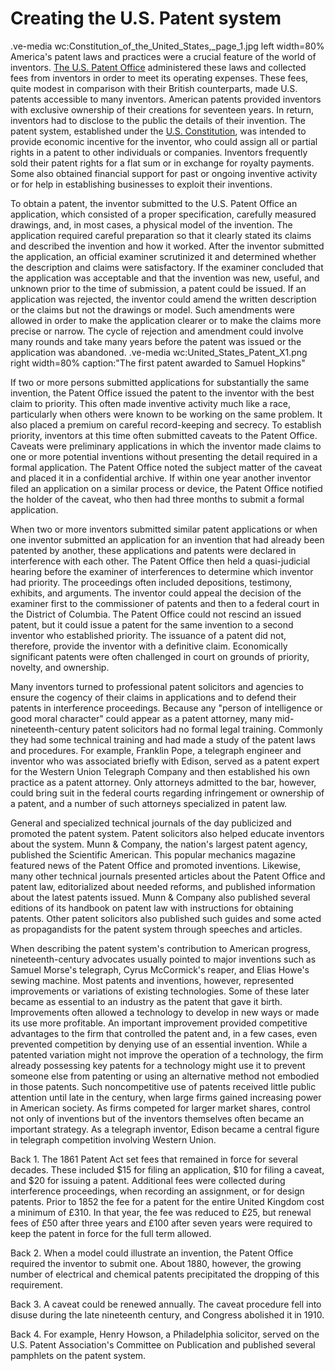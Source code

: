 
# Creating the U.S. Patent system 
.ve-media wc:Constitution_of_the_United_States,_page_1.jpg left width=80%
America's patent laws and practices were a crucial feature of the world of inventors. [The U.S. Patent Office](https://www.uspto.gov/) administered these laws and collected fees from inventors in order to meet its operating expenses. These fees, quite modest in comparison with their British counterparts, made U.S. patents accessible to many inventors.  American patents provided inventors with exclusive ownership of their creations for seventeen years. In return, inventors had to disclose to the public the details of their invention. The patent system, established under the [U.S. Constitution](https://constitution.congress.gov/browse/essay/artI-S8-C8-4-1/ALDE_00013066/z), was intended to provide economic incentive for the inventor, who could assign all or partial rights in a patent to other individuals or companies. Inventors frequently sold their patent rights for a flat sum or in exchange for royalty payments. Some also obtained financial support for past or ongoing inventive activity or for help in establishing businesses to exploit their inventions.


To obtain a patent, the inventor submitted to the U.S. Patent Office an application, which consisted of a proper specification, carefully measured drawings, and, in most cases, a physical model of the invention. The application required careful preparation so that it clearly stated its claims and described the invention and how it worked. After the inventor submitted the application, an official examiner scrutinized it and determined whether the description and claims were satisfactory. If the examiner concluded that the application was acceptable and that the invention was new, useful, and unknown prior to the time of submission, a patent could be issued. If an application was rejected, the inventor could amend the written description or the claims but not the drawings or model. Such amendments were allowed in order to make the application clearer or to make the claims more precise or narrow. The cycle of rejection and amendment could involve many rounds and take many years before the patent was issued or the application was abandoned.
.ve-media wc:United_States_Patent_X1.png right width=80% caption:"The first patent awarded to Samuel Hopkins"

If two or more persons submitted applications for substantially the same invention, the Patent Office issued the patent to the inventor with the best claim to priority. This often made inventive activity much like a race, particularly when others were known to be working on the same problem. It also placed a premium on careful record-keeping and secrecy. To establish priority, inventors at this time often submitted caveats to the Patent Office. Caveats were preliminary applications in which the inventor made claims to one or more potential inventions without presenting the detail required in a formal application. The Patent Office noted the subject matter of the caveat and placed it in a confidential archive. If within one year another inventor filed an application on a similar process or device, the Patent Office notified the holder of the caveat, who then had three months to submit a formal application.

When two or more inventors submitted similar patent applications or when one inventor submitted an application for an invention that had already been patented by another, these applications and patents were declared in interference with each other. The Patent Office then held a quasi-judicial hearing before the examiner of interferences to determine which inventor had priority. The proceedings often included depositions, testimony, exhibits, and arguments. The inventor could appeal the decision of the examiner first to the commissioner of patents and then to a federal court in the District of Columbia. The Patent Office could not rescind an issued patent, but it could issue a patent for the same invention to a second inventor who established priority. The issuance of a patent did not, therefore, provide the inventor with a definitive claim. Economically significant patents were often challenged in court on grounds of priority, novelty, and ownership.

Many inventors turned to professional patent solicitors and agencies to ensure the cogency of their claims in applications and to defend their patents in interference proceedings. Because any "person of intelligence or good moral character" could appear as a patent attorney, many mid-nineteenth-century patent solicitors had no formal legal training. Commonly they had some technical training and had made a study of the patent laws and procedures. For example, Franklin Pope, a telegraph engineer and inventor who was associated briefly with Edison, served as a patent expert for the Western Union Telegraph Company and then established his own practice as a patent attorney. Only attorneys admitted to the bar, however, could bring suit in the federal courts regarding infringement or ownership of a patent, and a number of such attorneys specialized in patent law.

General and specialized technical journals of the day publicized and promoted the patent system. Patent solicitors also helped educate inventors about the system. Munn & Company, the nation's largest patent agency, published the Scientific American. This popular mechanics magazine featured news of the Patent Office and promoted inventions. Likewise, many other technical journals presented articles about the Patent Office and patent law, editorialized about needed reforms, and published information about the latest patents issued. Munn & Company also published several editions of its handbook on patent law with instructions for obtaining patents. Other patent solicitors also published such guides and some acted as propagandists for the patent system through speeches and articles.

When describing the patent system's contribution to American progress, nineteenth-century advocates usually pointed to major inventions such as Samuel Morse's telegraph, Cyrus McCormick's reaper, and Elias Howe's sewing machine. Most patents and inventions, however, represented improvements or variations of existing technologies. Some of these later became as essential to an industry as the patent that gave it birth. Improvements often allowed a technology to develop in new ways or made its use more profitable. An important improvement provided competitive advantages to the firm that controlled the patent and, in a few cases, even prevented competition by denying use of an essential invention. While a patented variation might not improve the operation of a technology, the firm already possessing key patents for a technology might use it to prevent someone else from patenting or using an alternative method not embodied in those patents. Such noncompetitive use of patents received little public attention until late in the century, when large firms gained increasing power in American society. As firms competed for larger market shares, control not only of inventions but of the inventors themselves often became an important strategy. As a telegraph inventor, Edison became a central figure in telegraph competition involving Western Union.

Back 1. The 1861 Patent Act set fees that remained in force for several decades. These included $15 for filing an application, $10 for filing a caveat, and $20 for issuing a patent. Additional fees were collected during interference proceedings, when recording an assignment, or for design patents. Prior to 1852 the fee for a patent for the entire United Kingdom cost a minimum of £310. In that year, the fee was reduced to £25, but renewal fees of £50 after three years and £100 after seven years were required to keep the patent in force for the full term allowed.

Back 2. When a model could illustrate an invention, the Patent Office required the inventor to submit one. About 1880, however, the growing number of electrical and chemical patents precipitated the dropping of this requirement.

Back 3. A caveat could be renewed annually. The caveat procedure fell into disuse during the late nineteenth century, and Congress abolished it in 1910.

Back 4. For example, Henry Howson, a Philadelphia solicitor, served on the U.S. Patent Association's Committee on Publication and published several pamphlets on the patent system.
